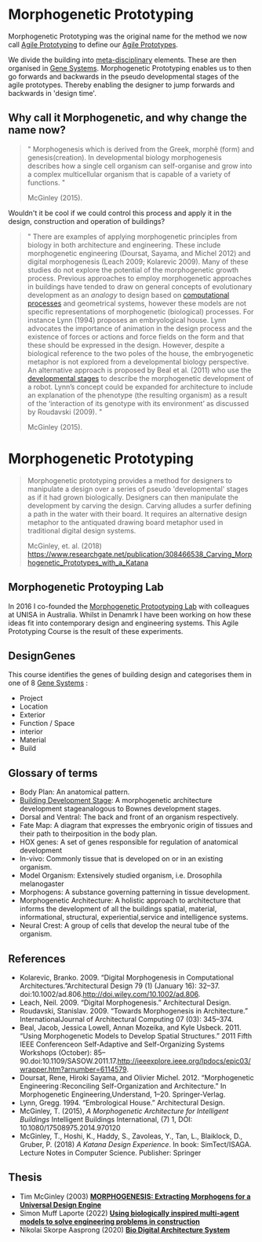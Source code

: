 # Morphogenetic Prototyping

Morphogenetic Prototyping was the original name for the method we now call [Agile Prototyping] to define our [Agile Prototypes]. 

We divide the building into [meta-disciplinary] elements. These are then organised in [Gene Systems]. Morphogenetic Prototyping enables us to then go forwards and backwards in the pseudo developmental stages of the agile prototypes. Thereby enabling the designer to jump forwards and backwards in 'design time'.

## Why call it Morphogenetic, and why change the name now?

>" Morphogenesis which is derived from the Greek, morphê (form) and genesis(creation). In developmental biology morphogenesis describes how a single cell organism can self-organise and grow into a complex multicellular organism that is capable of a variety of functions. "
>
>McGinley (2015).

Wouldn't it be cool if we could control this process and apply it in the design, construction and operation of buildings?

>" There are examples of applying morphogenetic principles from biology in both architecture and engineering. These include morphogenetic engineering (Doursat, Sayama, and Michel 2012) and digital morphogenesis (Leach 2009; Kolarevic 2009). Many of these studies do not explore the potential of the morphogenetic growth process. Previous approaches to employ morphogenetic approaches in buildings have tended to draw on general concepts of evolutionary development as an *analogy* to design based on [computational processes] and geometrical systems, however these models are not specific representations of morphogenetic (biological) processes. For instance Lynn (1994) proposes an embryological house. Lynn advocates the importance of animation in the design process and the existence of forces or actions and force fields on the form and that these should be expressed in the design. However, despite a biological reference to the two poles of the house, the embryogenetic metaphor is not explored from a developmental biology perspective. An alternative approach is proposed by Beal et al. (2011) who use the [developmental stages] to describe the morphogenetic development of a robot. Lynn’s concept could be expanded for architecture to include an explanation of the phenotype (the resulting organism) as a result of the ‘interaction of its genotype with its environment’ as discussed by Roudavski (2009). "
>
>McGinley (2015).

# Morphogenetic Prototyping
>Morphogenetic prototyping provides a method for designers to manipulate a design over a series of pseudo 'developmental' stages as if it had grown biologically. Designers can then manipulate the development by carving the design. Carving alludes a surfer defining a path in the water with their board. It requires an alternative design metaphor to the antiquated drawing board metaphor used in traditional digital design systems. 
>
>McGinley, et. al. (2018)
<https://www.researchgate.net/publication/308466538_Carving_Morphogenetic_Prototypes_with_a_Katana>

## Morphogenetic Protoyping Lab
In 2016 I co-founded the [Morphogenetic Protootyping Lab](https://www.youtube.com/watch?v=Jn2irE3RV3EZ) with colleagues at UNISA in Australia. Whilst in Denamrk I have been working on how these ideas fit into contemporary design and engineering systems. This Agile Prototyping Course is the result of these experiments.

## DesignGenes
This course identifies the genes of building design and categorises them in one of 8 [Gene Systems] :
* Project
* Location
* Exterior
* Function / Space
* interior
* Material
* Build

## Glossary of terms

* Body Plan: An anatomical pattern.
* [Building Development Stage]: A morphogenetic architecture development stageanalogous to Bownes development stages.
* Dorsal and Ventral: The back and front of an organism respectively.
* Fate Map: A diagram that expresses the embryonic origin of tissues and their path to theirposition in the body plan.
* HOX genes: A set of genes responsible for regulation of anatomical development
* In-vivo: Commonly tissue that is developed on or in an existing organism.
* Model Organism: Extensively studied organism, i.e. Drosophila melanogaster
* Morphogens: A substance governing patterning in tissue development.
* Morphogenetic Architecture: A holistic approach to architecture that informs the development of all the buildings spatial, material, informational, structural, experiential,service and intelligence systems.
* Neural Crest: A group of cells that develop the neural tube of the organism. 

## References
* Kolarevic, Branko. 2009. “Digital Morphogenesis in Computational Architectures.”Architectural Design 79 (1) (January 16): 32–37. doi:10.1002/ad.806.http://doi.wiley.com/10.1002/ad.806.
* Leach, Neil. 2009. “Digital Morphogenesis.” Architectural Design.
* Roudavski, Stanislav. 2009. “Towards Morphogenesis in Architecture.” InternationalJournal of Architectural Computing 07 (03): 345–374.
* Beal, Jacob, Jessica Lowell, Annan Mozeika, and Kyle Usbeck. 2011. “Using Morphogenetic Models to Develop Spatial Structures.” 2011 Fifth IEEE Conferenceon Self-Adaptive and Self-Organizing Systems Workshops (October): 85–90.doi:10.1109/SASOW.2011.17.http://ieeexplore.ieee.org/lpdocs/epic03/wrapper.htm?arnumber=6114579. 
* Doursat, Rene, Hiroki Sayama, and Olivier Michel. 2012. “Morphogenetic Engineering :Reconciling Self-Organization and Architecture.” In Morphogenetic Engineering,Understand, 1–20. Springer-Verlag.
* Lynn, Gregg. 1994. “Embrological House.” Architectural Design.
* McGinley, T. (2015), *A Morphogenetic Architecture for Intelligent Buildings* Intelligent Buildings International, (7) 1, DOI: 10.1080/17508975.2014.970120
* McGinley, T., Hoshi, K., Haddy, S., Zavoleas, Y., Tan, L., Blaiklock, D., Gruber, P. (2018) *A Katana Design Experience*. In book: SimTect/ISAGA. Lecture Notes in Computer Science. Publisher: Springer

## Thesis
* Tim McGinley (2003) [**MORPHOGENESIS: Extracting Morphogens for a Universal Design Engine**](https://www.researchgate.net/publication/289523200_MORPHOGENESIS_Extracting_Morphogens_for_a_Universal_Design_Engine)
* Simon Muff Laporte (2022) [**Using biologically inspired multi-agent models to solve engineering problems in construction**](https://findit.dtu.dk/en/catalog/621f5ea386059754d89e89ad)
* Nikolai Skorpe Aasprong (2020) [**Bio Digital Architecture System**](https://findit.dtu.dk/en/catalog/5f312bb6d9001d016b4e2420)

<!-- links --->

[Agile Prototypes]: /Agile/Concepts/AgilePrototype
[Agile Prototyping]: /Agile/Methodology
[Building Development Stage]: /Agile/Concepts/DevelopmentStage
[developmental stages]: /Agile/Concepts/DevelopmentStage
[computational processes]: /Agile/Concepts/ComputationalDesign
[Gene Systems]: /Agile/Genes,
[meta-disciplinary]: /Agile/Concepts/MetaDisciplinary
